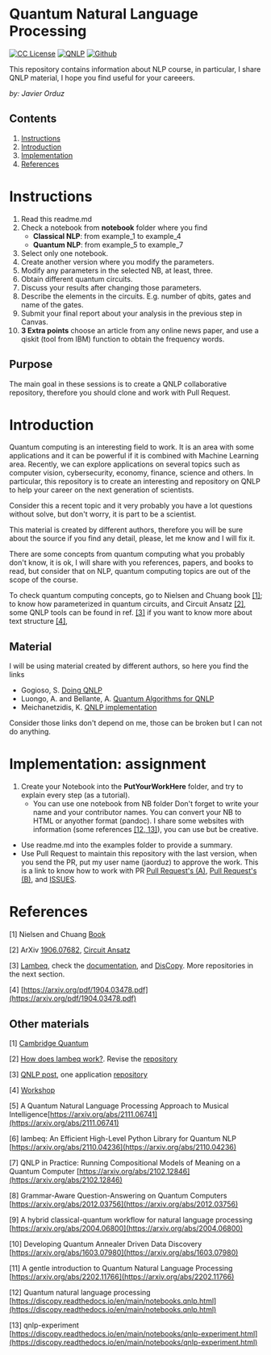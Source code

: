 # Quantum Natural Language Processing
[license-badge]: https://img.shields.io/badge/License-CC-orange
[license]: https://creativecommons.org/licenses/by-nc-sa/3.0/deed.en
[![CC License][license-badge]][license]
[![QNLP](https://img.shields.io/badge/downloads-QNLP-green)](https://github.com/jaorduz/QNLP)
[![Github](https://img.shields.io/badge/jaorduz-repos-blue)](https://github.com/jaorduz/)

This repository contains information about NLP course, in particular, I share QNLP material, I hope you find useful for your careeers.

*by: Javier Orduz*

## Contents
1. [Instructions](#instructions)
1. [Introduction](#intro)
1. [Implementation](#implementation)
1. [References](#references)


# Instructions<a name="instructions"></a>

1. Read this readme.md
1. Check a notebook from **notebook** folder where you find
    - **Classical NLP**: from example_1 to  example_4
    - **Quantum NLP**: from example_5 to  example_7
1. Select only one notebook.
1. Create another version where you modify the parameters.
1. Modify any parameters in the selected NB, at least, three.
1. Obtain different quantum circuits.
1. Discuss your results after changing those parameters.
1. Describe the elements in the circuits. E.g. number of qbits, gates and name of the gates.
1. Submit your final report about your analysis in the previous step in Canvas.
1. **3 Extra points** choose an article from any online news paper, and use a qiskit (tool from IBM) function to obtain the frequency words.


## Purpose

The main goal in these sessions is to create a QNLP collaborative repository, therefore you should clone and work with Pull Request.

# Introduction<a name="intro"></a>



Quantum computing is an interesting field to work. It is an area with some applications and it can be powerful if it is combined with Machine Learning area.
Recently, we can explore applications on several topics such as computer vision, cybersecurity, economy, finance, science and others.
In particular, this repository is to create an interesting and repository on QNLP to help your career on the next generation of scientists.


Consider this a recent topic and it very probably you have a lot questions without solve, but don't worry, it is part to be a scientist.

This material is created by different authors, therefore you will be sure about the source if you find 
any detail, please, let me know and I will fix it.

There are some concepts from quantum computing what you probably don't know, 
it is ok, I will share with you references, papers, and books to read, but 
consider that on NLP, quantum computing topics are out of the scope of the course.

To check quantum computing concepts, go to Nielsen and Chuang book [[1]](#references); to know how parameterized in quantum circuits, and Circuit Ansatz [[2]](#references), some QNLP tools can be found in ref. [[3]](#references)
if you want to know more about text structure [[4]](#references), 

## Material

I will be using material created by different authors, so here you find the links

- Gogioso, S. [Doing QNLP](https://drive.google.com/file/d/1W6hRgwErCKVdE0LCXOn8r7ND6HtDsTXV/view)
- Luongo, A. and Bellante, A. [Quantum Algorithms for QNLP](https://drive.google.com/file/d/1GVF5TIXwbZmD0u2uRgnacuQ1t2Iyd0S8/view)
- Meichanetzidis, K. [QNLP implementation](https://drive.google.com/file/d/1Sw7IFM2mmZcIB9lp5jqweH7hdxRGsVOj/view)

Consider those links don't depend on me, those can be broken but I can not do anything.



# Implementation: assignment<a name="instructions"></a>

1. Create your Notebook into the **PutYourWorkHere** folder, and try to explain every step (as a tutorial).
    - You can use one notebook from NB folder 
Don't forget to write your name and your contributor names. You can convert your NB to HTML or anyother format (pandoc).
I share some websites with information (some references [[12, 13]](#references)), you can use but be creative.



- Use readme.md into the examples folder to provide a summary.
- Use Pull Request to maintain this repository with the last version, when you send the PR, put my user name (jaorduz) to approve the work.
This is a link to know how to work with PR [Pull Request's (A)](https://docs.github.com/en/pull-requests/collaborating-with-pull-requests/proposing-changes-to-your-work-with-pull-requests/creating-a-pull-request), [Pull Request's (B)](https://www.digitalocean.com/community/tutorials/how-to-create-a-pull-request-on-github), and [ISSUES](https://docs.github.com/en/desktop/contributing-and-collaborating-using-github-desktop/working-with-your-remote-repository-on-github-or-github-enterprise/creating-an-issue-or-pull-request).



# References<a name="references"></a>

[1] Nielsen and Chuang [Book](https://tinyurl.com/y842t3ck)

[2] ArXiv [1906.07682](https://arxiv.org/pdf/1906.07682.pdf), [Circuit Ansatz](https://pennylane.ai/qml/glossary/circuit_ansatz.html)

[3] <a href="https://tinyurl.com/yd6n83fa" target="_blank">Lambeq</a>, 
check the <a href="https://cqcl.github.io/lambeq/" target="_blank" rel="noopener noreferrer">documentation</a>, and [DisCopy](https://discopy.readthedocs.io/en/main/notebooks.basics.html). More repositories in the next section.


[4] [https://arxiv.org/pdf/1904.03478.pdf](https://arxiv.org/pdf/1904.03478.pdf)


## Other materials

[1] [Cambridge Quantum](https://cqwbkpro.s3.eu-west-2.amazonaws.com/wp-content/uploads/2021/11/24115346/CAMBRIDGE_QUANTUM_QNLP.pdf)


[2] [How does lambeq work?](https://medium.com/cambridge-quantum-computing/quantum-natural-language-processing-ii-6b6a44b319b2).  Revise the [repository](https://github.com/CQCL/lambeq)

[3] [QNLP post](https://medium.com/cambridge-quantum-computing/quantum-natural-language-processing-748d6f27b31d), one application [repository](https://github.com/oxford-quantum-group/discopy/blob/ab2b356bd3cad1dfb55ca6606d6c4b4181fe590c/notebooks/qnlp-experiment.ipynb)

[4] [Workshop](https://quantumweek2020.cambridgequantum.com/qnlp.html)

[5] A Quantum Natural Language Processing Approach to Musical Intelligence[https://arxiv.org/abs/2111.06741](https://arxiv.org/abs/2111.06741)

[6] lambeq: An Efficient High-Level Python Library for Quantum NLP [https://arxiv.org/abs/2110.04236](https://arxiv.org/abs/2110.04236)

[7] QNLP in Practice: Running Compositional Models of Meaning on a Quantum Computer [https://arxiv.org/abs/2102.12846](https://arxiv.org/abs/2102.12846)

[8] Grammar-Aware Question-Answering on Quantum Computers [https://arxiv.org/abs/2012.03756](https://arxiv.org/abs/2012.03756)

[9] A hybrid classical-quantum workflow for natural language processing [https://arxiv.org/abs/2004.06800](https://arxiv.org/abs/2004.06800)

[10] Developing Quantum Annealer Driven Data Discovery [https://arxiv.org/abs/1603.07980](https://arxiv.org/abs/1603.07980)

[11] A gentle introduction to Quantum Natural Language Processing [https://arxiv.org/abs/2202.11766](https://arxiv.org/abs/2202.11766)

[12] Quantum natural language processing [https://discopy.readthedocs.io/en/main/notebooks.qnlp.html](https://discopy.readthedocs.io/en/main/notebooks.qnlp.html)

[13] qnlp-experiment [https://discopy.readthedocs.io/en/main/notebooks/qnlp-experiment.html](https://discopy.readthedocs.io/en/main/notebooks/qnlp-experiment.html)